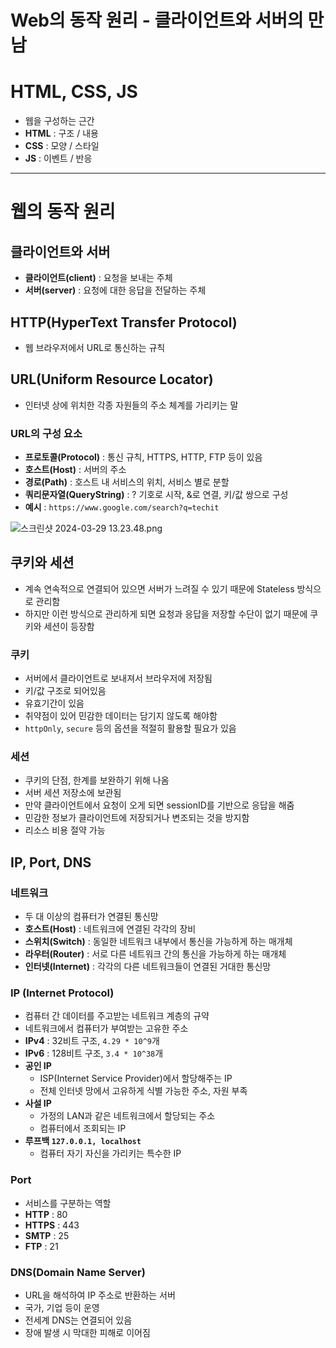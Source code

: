 # Web의 동작 원리 - 클라이언트와 서버의 만남

# HTML, CSS, JS

- 웹을 구성하는 근간
- **HTML** : 구조 / 내용
- **CSS** : 모양 / 스타일
- **JS** : 이벤트 / 반응

---

# 웹의 동작 원리

## 클라이언트와 서버

- **클라이언트(client)** : 요청을 보내는 주체
- **서버(server)** : 요청에 대한 응답을 전달하는 주체

## HTTP(HyperText Transfer Protocol)

- 웹 브라우저에서 URL로 통신하는 규칙

## URL(Uniform Resource Locator)

- 인터넷 상에 위치한 각종 자원들의 주소 체계를 가리키는 말

### **URL의 구성 요소**

- **프로토콜(Protocol)** : 통신 규칙, HTTPS, HTTP, FTP 등이 있음
- **호스트(Host)** : 서버의 주소
- **경로(Path)** : 호스트 내 서비스의 위치, 서비스 별로 분할
- **쿼리문자열(QueryString)** : ? 기호로 시작, &로 연결, 키/값 쌍으로 구성
- **예시** : `https://www.google.com/search?q=techit`

![스크린샷 2024-03-29 13.23.48.png](https://prod-files-secure.s3.us-west-2.amazonaws.com/c1d8dd53-6891-452f-9862-27db5a07d7bb/26ac36a0-05ec-4a32-b6c5-c85f030d9b99/%E1%84%89%E1%85%B3%E1%84%8F%E1%85%B3%E1%84%85%E1%85%B5%E1%86%AB%E1%84%89%E1%85%A3%E1%86%BA_2024-03-29_13.23.48.png)

## 쿠키와 세션

- 계속 연속적으로 연결되어 있으면 서버가 느려질 수 있기 때문에 Stateless 방식으로 관리함
- 하지만 이런 방식으로 관리하게 되면 요청과 응답을 저장할 수단이 없기 때문에 쿠키와 세션이 등장함

### 쿠키

- 서버에서 클라이언트로 보내져서 브라우저에 저장됨
- 키/값 구조로 되어있음
- 유효기간이 있음
- 취약점이 있어 민감한 데이터는 담기지 않도록 해야함
- `httpOnly`, `secure` 등의 옵션을 적절히 활용할 필요가 있음

### 세션

- 쿠키의 단점, 한계를 보완하기 위해 나옴
- 서버 세션 저장소에 보관됨
- 만약 클라이언트에서 요청이 오게 되면 sessionID를 기반으로 응답을 해줌
- 민감한 정보가 클라이언트에 저장되거나 변조되는 것을 방지함
- 리소스 비용 절약 가능

## IP, Port, DNS

### 네트워크

- 두 대 이상의 컴퓨터가 연결된 통신망
- **호스트(Host)** : 네트워크에 연결된 각각의 장비
- **스위치(Switch)** : 동일한 네트워크 내부에서 통신을 가능하게 하는 매개체
- **라우터(Router)** : 서로 다른 네트워크 간의 통신을 가능하게 하는 매개체
- **인터넷(Internet)** : 각각의 다른 네트워크들이 연결된 거대한 통신망

### IP (Internet Protocol)

- 컴퓨터 간 데이터를 주고받는 네트워크 계층의 규약
- 네트워크에서 컴퓨터가 부여받는 고유한 주소
- **IPv4** : 32비트 구조, `4.29 * 10^9`개
- **IPv6** : 128비트 구조, `3.4 * 10^38`개
- **공인 IP**
  - ISP(Internet Service Provider)에서 할당해주는 IP
  - 전체 인터넷 망에서 고유하게 식별 가능한 주소, 자원 부족
- **사설 IP**
  - 가정의 LAN과 같은 네트워크에서 할당되는 주소
  - 컴퓨터에서 조회되는 IP
- **루프백 `127.0.0.1, localhost`**
  - 컴퓨터 자기 자신을 가리키는 특수한 IP

### Port

- 서비스를 구분하는 역할
- **HTTP** : 80
- **HTTPS** : 443
- **SMTP** : 25
- **FTP** : 21

### DNS(Domain Name Server)

- URL을 해석하여 IP 주소로 반환하는 서버
- 국가, 기업 등이 운영
- 전세계 DNS는 연결되어 있음
- 장애 발생 시 막대한 피해로 이어짐
